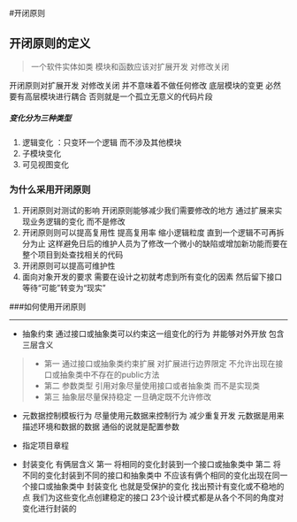 #开闭原则

## 开闭原则的定义
> 一个软件实体如类 模块和函数应该对扩展开发 对修改关闭

开闭原则对扩展开发 对修改关闭 并不意味着不做任何修改 底层模块的变更 必然要有高层模块进行耦合 否则就是一个孤立无意义的代码片段

##### 变化分为三种类型
 1. 逻辑变化 ：只变环一个逻辑  而不涉及其他模块
 2. 子模块变化
 3. 可见视图变化

 
 ### 为什么采用开闭原则
 
 1. 开闭原则对测试的影响 开闭原则能够减少我们需要修改的地方 通过扩展来实现业务逻辑的变化 而不是修改
 2. 开闭原则则可以提高复用性  提高复用率 缩小逻辑粒度 直到一个逻辑不可再拆分为止
 这样避免日后的维护人员为了修改一个微小的缺陷或增加新功能而要在整个项目到处查找相关的代码
 3. 开闭原则可以提高可维护性
 4. 面向对象开发的要求 需要在设计之初就考虑到所有变化的因素 然后留下接口 等待“可能”转变为“现实”

###如何使用开闭原则

-----
 - 抽象约束 通过接口或抽象类可以约束这一组变化的行为 并能够对外开放 包含三层含义
> - 第一  通过接口或抽象类约束扩展 对扩展进行边界限定 不允许出现在接口或抽象类中不存在的public方法
> - 第二  参数类型 引用对象尽量使用接口或者抽象类 而不是实现类
> - 第三  抽象层尽量保持稳定 一旦确定既不允许修改

- 元数据控制模板行为  尽量使用元数据来控制行为 减少重复开发 元数据是用来描述环境和数据的数据 通俗的说就是配置参数

- 指定项目章程

- 封装变化 有俩层含义 第一 将相同的变化封装到一个接口或抽象类中 第二 将不同的变化封装到不同的接口和抽象类中
不应该有俩个相同的变化出现在同一个接口或抽象类中  封装变化 也就是受保护的变化 找出预计有变化或不稳地的点
我们为这些变化点创建稳定的接口
23个设计模式都是从各个不同的角度对变化进行封装的